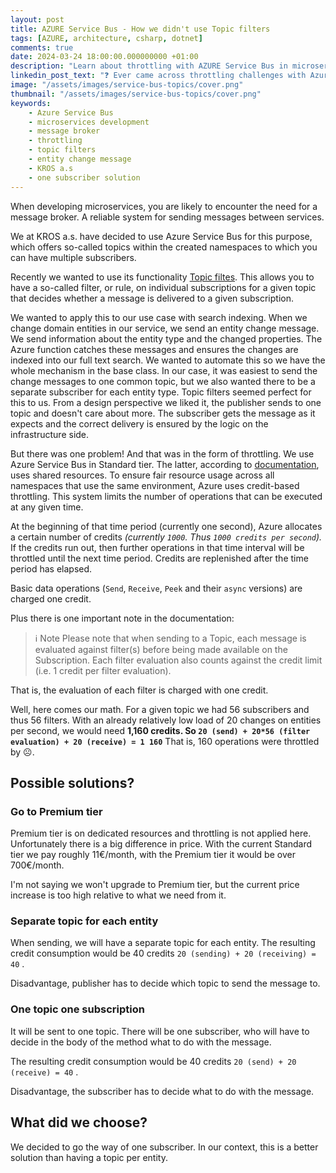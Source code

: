 ```yaml
---
layout: post
title: AZURE Service Bus - How we didn't use Topic filters
tags: [AZURE, architecture, csharp, dotnet]
comments: true
date: 2024-03-24 18:00:00.000000000 +01:00
description: "Learn about throttling with AZURE Service Bus in microservices development, its challenges and possible solutions found by KROS a.s team."
linkedin_post_text: "❓ Ever came across throttling challenges with Azure Service Bus in microservices? We at KROS a.s. did not use the topics filter functionality that we would have liked.\n\r\n\r👉If you want to know more, read on: https://blog.burgyn.online/2024/03/24/azure-service-bus-how-we-did-not-use-topic-filters\n\r\n\r#azure"
image: "/assets/images/service-bus-topics/cover.png"
thumbnail: "/assets/images/service-bus-topics/cover.png"
keywords:
    - Azure Service Bus
    - microservices development
    - message broker
    - throttling
    - topic filters
    - entity change message
    - KROS a.s
    - one subscriber solution
---
```


When developing microservices, you are likely to encounter the need for a message broker. A reliable system for sending messages between services.

We at KROS a.s. have decided to use Azure Service Bus for this purpose, which offers so-called topics within the created namespaces to which you can have multiple subscribers.

Recently we wanted to use its functionality [Topic filtes](https://learn.microsoft.com/en-us/azure/service-bus-messaging/topic-filters). This allows you to have a so-called filter, or rule, on individual subscriptions for a given topic that decides whether a message is delivered to a given subscription.

We wanted to apply this to our use case with search indexing. When we change domain entities in our service, we send an entity change message. We send information about the entity type and the changed properties. The Azure function catches these messages and ensures the changes are indexed into our full text search. We wanted to automate this so we have the whole mechanism in the base class. In our case, it was easiest to send the change messages to one common topic, but we also wanted there to be a separate subscriber for each entity type. Topic filters seemed perfect for this to us. From a design perspective we liked it, the publisher sends to one topic and doesn't care about more. The subscriber gets the message as it expects and the correct delivery is ensured by the logic on the infrastructure side.

But there was one problem! And that was in the form of throttling. We use Azure Service Bus in Standard tier. The latter, according to [documentation](https://learn.microsoft.com/en-us/azure/service-bus-messaging/service-bus-throttling), uses shared resources. To ensure fair resource usage across all namespaces that use the same environment, Azure uses credit-based throttling. This system limits the number of operations that can be executed at any given time.

At the beginning of that time period (currently one second), Azure allocates a certain number of credits *(currently `1000`. Thus `1000 credits per second`).* If the credits run out, then further operations in that time interval will be throttled until the next time period. Credits are replenished after the time period has elapsed.

Basic data operations (`Send`, `Receive`, `Peek` and their `async` versions) are charged one credit.

Plus there is one important note in the documentation:

>ℹ️ Note
>Please note that when sending to a Topic, each message is evaluated against filter(s) before being made available on the Subscription. Each filter evaluation also counts against the credit limit (i.e. 1 credit per filter evaluation).

That is, the evaluation of each filter is charged with one credit.

Well, here comes our math. For a given topic we had 56 subscribers and thus 56 filters. With an already relatively low load of 20 changes on entities per second, we would need **1,160 credits. So `20 (send) + 20*56 (filter evaluation) + 20 (receive) = 1 160`** That is, 160 operations were throttled by ☹️.

## Possible solutions?

### Go to Premium tier

Premium tier is on dedicated resources and throttling is not applied here. Unfortunately there is a big difference in price. With the current Standard tier we pay roughly 11€/month, with the Premium tier it would be over 700€/month.

I'm not saying we won't upgrade to Premium tier, but the current price increase is too high relative to what we need from it.

### Separate topic for each entity

When sending, we will have a separate topic for each entity. The resulting credit consumption would be 40 credits `20 (sending) + 20 (receiving) = 40` .

Disadvantage, publisher has to decide which topic to send the message to.

### One topic one subscription

It will be sent to one topic. There will be one subscriber, who will have to decide in the body of the method what to do with the message.

The resulting credit consumption would be 40 credits `20 (send) + 20 (receive) = 40` .

Disadvantage, the subscriber has to decide what to do with the message.

## What did we choose?

We decided to go the way of one subscriber. In our context, this is a better solution than having a topic per entity.
